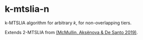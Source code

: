# k-mtslia-n
k-MTSLIA algorithm for arbitrary _k_, for non-overlapping tiers.

Extends 2-MTSLIA from [(McMullin, Aksënova & De Santo 2019)](http://sites.rutgers.edu/lgsa/wp-content/uploads/sites/50/2018/10/2MTSLIA_SCiL2019abstract_McMullinAksenovaDeSanto.pdf).
